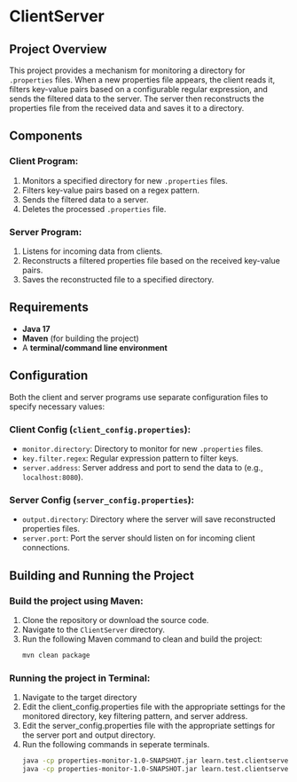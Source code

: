 
# ClientServer

## Project Overview

This project provides a mechanism for monitoring a directory for `.properties` files. When a new properties file appears, the client reads it, filters key-value pairs based on a configurable regular expression, and sends the filtered data to the server. The server then reconstructs the properties file from the received data and saves it to a directory.

## Components

### Client Program:
1. Monitors a specified directory for new `.properties` files.
2. Filters key-value pairs based on a regex pattern.
3. Sends the filtered data to a server.
4. Deletes the processed `.properties` file.

### Server Program:
1. Listens for incoming data from clients.
2. Reconstructs a filtered properties file based on the received key-value pairs.
3. Saves the reconstructed file to a specified directory.

## Requirements

- **Java 17**
- **Maven** (for building the project)
- A **terminal/command line environment**

## Configuration

Both the client and server programs use separate configuration files to specify necessary values:

### Client Config (`client_config.properties`):
- `monitor.directory`: Directory to monitor for new `.properties` files.
- `key.filter.regex`: Regular expression pattern to filter keys.
- `server.address`: Server address and port to send the data to (e.g., `localhost:8080`).

### Server Config (`server_config.properties`):
- `output.directory`: Directory where the server will save reconstructed properties files.
- `server.port`: Port the server should listen on for incoming client connections.

## Building and Running the Project

### Build the project using Maven:

1. Clone the repository or download the source code.
2. Navigate to the `ClientServer` directory.
3. Run the following Maven command to clean and build the project:
   ```bash
   mvn clean package

### Running the project in Terminal:

1. Navigate to the target directory
2. Edit the client_config.properties file with the appropriate settings for the monitored directory, key filtering pattern, and server address.
3. Edit the server_config.properties file with the appropriate settings for the server port and output directory.
4. Run the following commands in seperate terminals.
   ```bash
   java -cp properties-monitor-1.0-SNAPSHOT.jar learn.test.clientserver.Client /path/to/client_config.properties
   java -cp properties-monitor-1.0-SNAPSHOT.jar learn.test.clientserver.Server /path/to/server_config.properties
